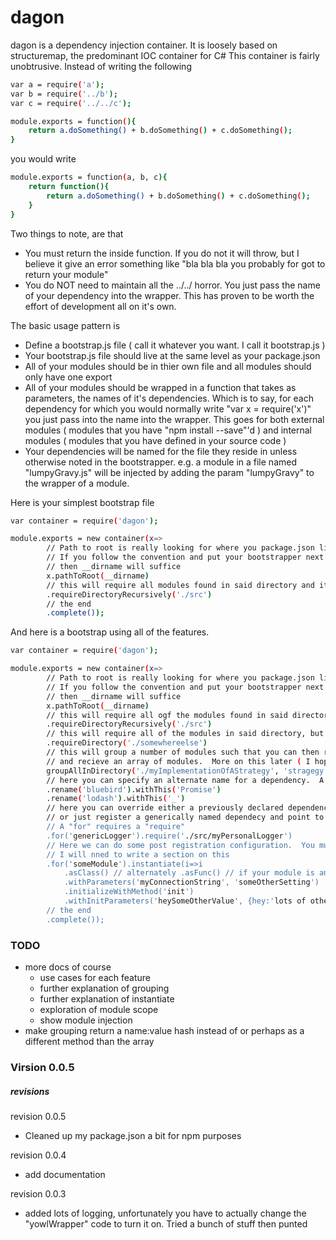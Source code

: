 # dagon
dagon is a dependency injection container.
It is loosely based on structuremap, the predominant IOC container for C#
This container is fairly unobtrusive.
Instead of writing the following

```sh
var a = require('a');
var b = require('../b');
var c = require('../../c');

module.exports = function(){
    return a.doSomething() + b.doSomething() + c.doSomething();
}
```
you would write
```sh
module.exports = function(a, b, c){
    return function(){
        return a.doSomething() + b.doSomething() + c.doSomething();
    }
}
```
Two things to note, are that

 - You must return the inside function.  If you do not it will throw, but I believe it give an error something like
    "bla bla bla you probably for got to return your module"
 - You do NOT need to maintain all the ../../ horror.  You just pass the name of your dependency into the wrapper.
    This has proven to be worth the effort of development all on it's own.

The basic usage pattern is 
- Define a bootstrap.js file ( call it whatever you want. I call it bootstrap.js ) 
- Your bootstrap.js file should live at the same level as your package.json
- All of your modules should be in thier own file and all modules should only have one export
- All of your modules should be wrapped in a function that takes as parameters, the names of it's dependencies.  Which is to say, for each dependency for which you would normally write "var x = require('x')" you just pass into the name into the wrapper.  This goes for both external modules ( modules that you have "npm install --save"'d ) and internal modules ( modules that you have defined in your source code )
- Your dependencies will be named for the file they reside in unless otherwise noted in the bootstrapper. e.g. a module in a file named "lumpyGravy.js"  will be injected by adding the param "lumpyGravy" to the wrapper of a module.

Here is your simplest bootstrap file
```sh
var container = require('dagon');

module.exports = new container(x=>
        // Path to root is really looking for where you package.json lives. 
        // If you follow the convention and put your bootstrapper next to your package.json
        // then __dirname will suffice
        x.pathToRoot(__dirname)
        // this will require all modules found in said directory and it will do so recursively
        .requireDirectoryRecursively('./src')
        // the end
        .complete());
```
And here is a bootstrap using all of the features.
```sh
var container = require('dagon');

module.exports = new container(x=>
        // Path to root is really looking for where you package.json lives. 
        // If you follow the convention and put your bootstrapper next to your package.json
        // then __dirname will suffice
        x.pathToRoot(__dirname)
        // this will require all ogf the modules found in said directory and it will do so recursively
        .requireDirectoryRecursively('./src')
        // this will require all of the modules in said directory, but not recursively
        .requireDirectory('./somewhereelse')
        // this will group a number of modules such that you can then require the groupname 
        // and recieve an array of modules.  More on this later ( I hope )
        groupAllInDirectory('./myImplementationOfAStrategy', 'stragegy')
        // here you can specify an alternate name for a dependency.  A "rename" requires a "withThis"
        .rename('bluebird').withThis('Promise')
        .rename('lodash').withThis('_')
        // here you can override either a previously declared dependency ( say, through the "requireDirectory" method )
        // or just register a generically named dependecy and point to it's location.l  Very nice for testing purposes
        // A "for" requires a "require"
        .for('genericLogger').require('./src/myPersonalLogger')
        // Here we can do some post registration configuration.  You must specify which dependency instantiate refers to
        // I will nned to write a section on this
        .for('someModule').instantiate(i=>i
            .asClass() // alternately .asFunc() // if your module is an object then you do not need to specify
            .withParameters('myConnectionString', 'someOtherSetting')
            .initializeWithMethod('init')
            .withInitParameters('heySomeOtherValue', {hey:'lots of other values'})
        // the end
        .complete());
```

### TODO
- more docs of course
    - use cases for each feature
    - further explanation of grouping
    - further explanation of instantiate
    - exploration of module scope
    - show module injection
- make grouping return a name:value hash instead of or perhaps as a different method than the array

### Virsion 0.0.5

##### revisions
revision 0.0.5
- Cleaned up my package.json a bit for npm purposes

revision 0.0.4
- add documentation

revision 0.0.3
- added lots of logging, unfortunately you have to actually change the "yowlWrapper" code to turn it on. Tried a bunch of stuff then punted

